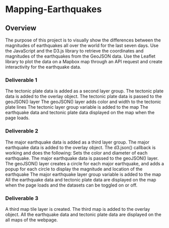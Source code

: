 # Mapping-Earthquakes
## Overview 
The purpose of this project is to visually show the differences between the magnitudes of earthquakes all over the world for the last seven days.
Use the JavaScript and the D3.js library to retrieve the coordinates and magnitudes of the earthquakes from the GeoJSON data.
Use the Leaflet library to plot the data on a Mapbox map through an API request and create interactivity for the earthquake data.

### Deliverable 1
The tectonic plate data is added as a second layer group.
The tectonic plate data is added to the overlay object.
The tectonic plate data is passed to the geoJSON() layer
The geoJSON() layer adds color and width to the tectonic plate lines
The tectonic layer group variable is added to the map
The earthquake data and tectonic plate data displayed on the map when the page loads.


### Deliverable 2
The major earthquake data is added as a third layer group.
The major earthquake data is added to the overlay object.
The d3.json() callback is working and does the following:
Sets the color and diameter of each earthquake.
The major earthquake data is passed to the geoJSON() layer.
The geoJSON() layer creates a circle for each major earthquake, and adds a popup for each circle to display the magnitude and location of the earthquake
The major earthquake layer group variable is added to the map
All the earthquake data and tectonic plate data are displayed on the map when the page loads and the datasets can be toggled on or off.

### Deliverable 3
A third map tile layer is created.
The third map is added to the overlay object.
All the earthquake data and tectonic plate data are displayed on the all maps of the webpage.
